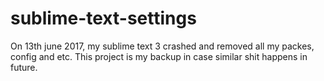 # sublime-text-settings

On 13th june 2017, my sublime text 3 crashed and removed all my packes, config and etc. This project is my backup in case similar shit happens in future.
